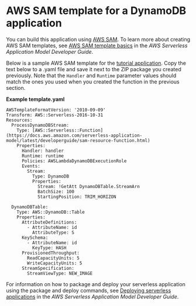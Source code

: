 # AWS SAM template for a DynamoDB application<a name="kinesis-tutorial-spec"></a>

You can build this application using [AWS SAM](https://docs.aws.amazon.com/serverless-application-model/latest/developerguide/)\. To learn more about creating AWS SAM templates, see [ AWS SAM template basics](https://docs.aws.amazon.com/serverless-application-model/latest/developerguide/serverless-sam-template-basics.html) in the *AWS Serverless Application Model Developer Guide*\.

Below is a sample AWS SAM template for the [tutorial application](with-ddb-example.md)\. Copy the text below to a \.yaml file and save it next to the ZIP package you created previously\. Note that the `Handler` and `Runtime` parameter values should match the ones you used when you created the function in the previous section\.

**Example template\.yaml**  

```
AWSTemplateFormatVersion: '2010-09-09'
Transform: AWS::Serverless-2016-10-31
Resources:
  ProcessDynamoDBStream:
    Type: [AWS::Serverless::Function](https://docs.aws.amazon.com/serverless-application-model/latest/developerguide/sam-resource-function.html)
    Properties:
      Handler: handler
      Runtime: runtime
      Policies: AWSLambdaDynamoDBExecutionRole
      Events:
        Stream:
          Type: DynamoDB
          Properties:
            Stream: !GetAtt DynamoDBTable.StreamArn
            BatchSize: 100
            StartingPosition: TRIM_HORIZON

  DynamoDBTable:
    Type: AWS::DynamoDB::Table
    Properties: 
      AttributeDefinitions: 
        - AttributeName: id
          AttributeType: S
      KeySchema: 
        - AttributeName: id
          KeyType: HASH
      ProvisionedThroughput: 
        ReadCapacityUnits: 5
        WriteCapacityUnits: 5
      StreamSpecification:
        StreamViewType: NEW_IMAGE
```

For information on how to package and deploy your serverless application using the package and deploy commands, see [Deploying serverless applications](https://docs.aws.amazon.com/serverless-application-model/latest/developerguide/serverless-deploying.html) in the *AWS Serverless Application Model Developer Guide*\.